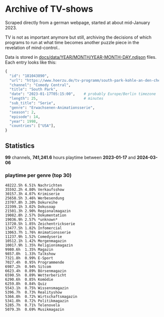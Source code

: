 # Archive of TV-shows

Scraped directly from a german webpage, started at about mid-January 2023.

TV is not as important anymore but still, archiving the decisions of which programs to run at what time
becomes another puzzle piece in the revelation of mind-control.. 

Data is stored in [docs/data/YEAR/MONTH/YEAR-MONTH-DAY.ndjson](docs/data/) files. 
Each entry looks like this:

```python
{
  "id": "181043890", 
  "url": "https://www.hoerzu.de/tv-programm/south-park-kohle-an-den-chefkoch/bid_181043890/", 
  "channel": "Comedy Central", 
  "title": "South Park", 
  "date": "2023-01-17T05:15:00",    # probably Europe/Berlin timezone 
  "length": 25,                     # minutes 
  "sub_title": "Serie", 
  "genre": "Erwachsenen-Animationsserie", 
  "season": 2, 
  "episode": 14, 
  "year": 1998, 
  "countries": ["USA"],
}
```

## Statistics

**99** channels, **741,241.6** hours playtime between **2023-01-17** and **2024-03-06**


### playtime per genre (top 30)

    48222.5h 6.51% Nachrichten
    35592.2h 4.80% Verkaufsshow
    30157.3h 4.07% Krimiserie
    25658.5h 3.46% Werbesendung
    23707.8h 3.20% Dokureihe
    22399.1h 3.02% Dokusoap
    21501.3h 2.90% Regionalmagazin
    19082.8h 2.57% Dokumentation
    19036.9h 2.57% *unknown*
    13720.5h 1.85% Zeichentrickserie
    13477.5h 1.82% Infomercial
    13063.7h 1.76% Animationsserie
    11237.9h 1.52% Comedyserie
    10512.1h 1.42% Morgenmagazin
    10017.9h 1.35% Religionsmagazin
    9980.6h  1.35% Magazin
    9857.0h  1.33% Talkshow
    7321.8h  0.99% E-Sport
    7027.4h  0.95% Programmende
    6987.2h  0.94% Sitcom
    6623.4h  0.89% Börsenmagazin
    6590.5h  0.89% Wetterbericht
    6290.6h  0.85% Komödie
    6259.8h  0.84% Quiz
    5543.1h  0.75% Wissensmagazin
    5396.7h  0.73% Realityshow
    5366.0h  0.72% Wirtschaftsmagazin
    5341.0h  0.72% Politikmagazin
    5285.7h  0.71% Telenovela
    5079.3h  0.69% Musikmagazin
